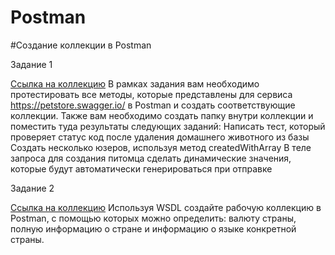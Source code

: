 # Postman
#Создание коллекции в Postman

Задание 1 

[Ссылка на коллекцию](https://www.postman.com/kristybo/workspace/my-workspace/collection/31035359-aae80b79-38fc-4d78-9a24-0e981edfcf58?action=share&creator=31035359)
В рамках задания вам необходимо протестировать все методы, которые представлены для сервиса https://petstore.swagger.io/ в Postman и создать соответствующие коллекции.
Также вам необходимо создать папку внутри коллекции и поместить туда результаты следующих заданий:
Написать тест, который проверяет статус код после удаления домашнего животного из базы
Создать несколько юзеров, используя метод createdWithArray
В теле запроса для создания питомца сделать динамические значения, которые будут автоматически генерироваться при отправке

Задание 2

[Ccылка на коллекцию](https://www.postman.com/kristybo/workspace/my-workspace/collection/31035359-019262b1-2a69-4264-801f-819e0c9c2600?action=share&creator=31035359)
Используя WSDL создайте рабочую коллекцию в Postman, с помощью которых можно определить: валюту страны, полную информацию о стране и информацию о языке конкретной страны.
